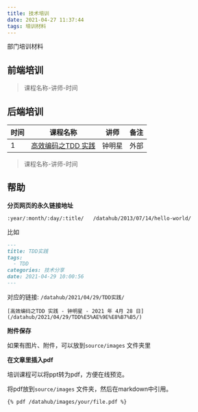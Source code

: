 ```yaml
---
title: 技术培训
date: 2021-04-27 11:37:44
tags: 培训材料
---
```


部门培训材料

## 前端培训

>课程名称-讲师-时间

## 后端培训

| 时间 | 课程名称 | 讲师 | 备注 |
| ---- | -------- | ---- | -------- |
|   1   |    [高效编码之TDD 实践](/datahub/2021/04/29/TDD%E5%AE%9E%E8%B7%B5/)     |   钟明星   |    外部      |


>课程名称-讲师-时间

## 帮助


**分页网页的永久链接地址**

    :year/:month/:day/:title/	/datahub/2013/07/14/hello-world/

比如

```markdown
---
title: TDD实践
tags:
  - TDD
categories: 技术分享
date: 2021-04-29 10:00:56
---
```

对应的链接: `/datahub/2021/04/29/TDD实践/`

    [高效编码之TDD 实践 - 钟明星 - 2021 年 4月 28 日](/datahub/2021/04/29/TDD%E5%AE%9E%E8%B7%B5/)

**附件保存**

如果有图片、附件，可以放到`source/images` 文件夹里

**在文章里插入pdf**

培训课程可以将ppt转为pdf，方便在线预览。

将pdf放到`source/images` 文件夹，然后在markdown中引用。

```markdown
{% pdf /datahub/images/your/file.pdf %}
``` 